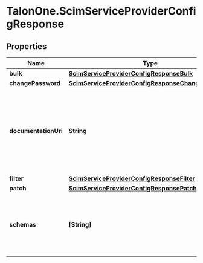 # TalonOne.ScimServiceProviderConfigResponse

## Properties

Name | Type | Description | Notes
------------ | ------------- | ------------- | -------------
**bulk** | [**ScimServiceProviderConfigResponseBulk**](ScimServiceProviderConfigResponseBulk.md) |  | [optional] 
**changePassword** | [**ScimServiceProviderConfigResponseChangePassword**](ScimServiceProviderConfigResponseChangePassword.md) |  | [optional] 
**documentationUri** | **String** | The URI that points to the SCIM service provider&#39;s documentation, providing further details about the service&#39;s capabilities and usage. | [optional] 
**filter** | [**ScimServiceProviderConfigResponseFilter**](ScimServiceProviderConfigResponseFilter.md) |  | [optional] 
**patch** | [**ScimServiceProviderConfigResponsePatch**](ScimServiceProviderConfigResponsePatch.md) |  | [optional] 
**schemas** | **[String]** | A list of SCIM schemas that define the structure and data types supported by the service provider. | [optional] 


